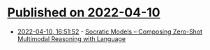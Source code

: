 # [Published on 2022-04-10](index.md)

* [2022-04-10, 16:51:52](https://news.ycombinator.com/item?id=30978927) - [Socratic Models – Composing Zero-Shot Multimodal Reasoning with Language](https://socraticmodels.github.io/)
